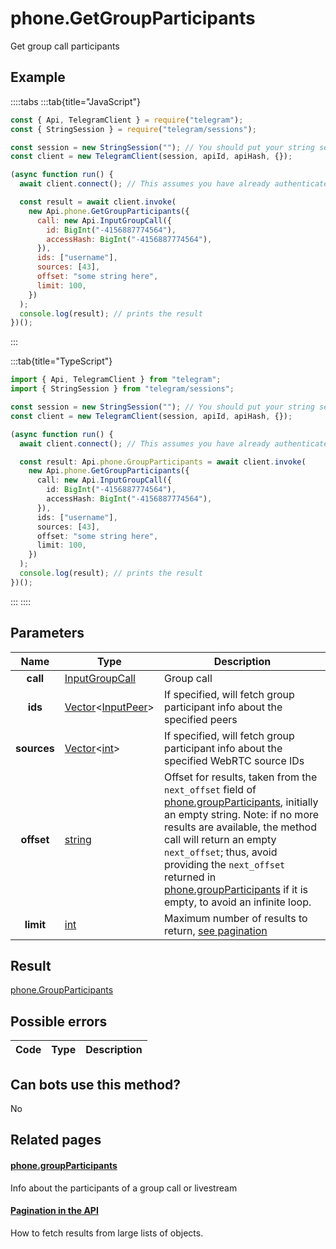 # phone.GetGroupParticipants

Get group call participants

## Example

::::tabs
:::tab{title="JavaScript"}

```js
const { Api, TelegramClient } = require("telegram");
const { StringSession } = require("telegram/sessions");

const session = new StringSession(""); // You should put your string session here
const client = new TelegramClient(session, apiId, apiHash, {});

(async function run() {
  await client.connect(); // This assumes you have already authenticated with .start()

  const result = await client.invoke(
    new Api.phone.GetGroupParticipants({
      call: new Api.InputGroupCall({
        id: BigInt("-4156887774564"),
        accessHash: BigInt("-4156887774564"),
      }),
      ids: ["username"],
      sources: [43],
      offset: "some string here",
      limit: 100,
    })
  );
  console.log(result); // prints the result
})();
```

:::

:::tab{title="TypeScript"}

```ts
import { Api, TelegramClient } from "telegram";
import { StringSession } from "telegram/sessions";

const session = new StringSession(""); // You should put your string session here
const client = new TelegramClient(session, apiId, apiHash, {});

(async function run() {
  await client.connect(); // This assumes you have already authenticated with .start()

  const result: Api.phone.GroupParticipants = await client.invoke(
    new Api.phone.GetGroupParticipants({
      call: new Api.InputGroupCall({
        id: BigInt("-4156887774564"),
        accessHash: BigInt("-4156887774564"),
      }),
      ids: ["username"],
      sources: [43],
      offset: "some string here",
      limit: 100,
    })
  );
  console.log(result); // prints the result
})();
```

:::
::::

## Parameters

|    Name     | Type                                                                                                       | Description                                                                                                                                                                                                                                                                                                                                                                                                                                                        |
| :---------: | ---------------------------------------------------------------------------------------------------------- | ------------------------------------------------------------------------------------------------------------------------------------------------------------------------------------------------------------------------------------------------------------------------------------------------------------------------------------------------------------------------------------------------------------------------------------------------------------------ |
|  **call**   | [InputGroupCall](https://core.telegram.org/type/InputGroupCall)                                            | Group call                                                                                                                                                                                                                                                                                                                                                                                                                                                         |
|   **ids**   | [Vector](https://core.telegram.org/type/Vector%20t)<[InputPeer](https://core.telegram.org/type/InputPeer)> | If specified, will fetch group participant info about the specified peers                                                                                                                                                                                                                                                                                                                                                                                          |
| **sources** | [Vector](https://core.telegram.org/type/Vector%20t)<[int](https://core.telegram.org/type/int)>             | If specified, will fetch group participant info about the specified WebRTC source IDs                                                                                                                                                                                                                                                                                                                                                                              |
| **offset**  | [string](https://core.telegram.org/type/string)                                                            | Offset for results, taken from the `next_offset` field of [phone.groupParticipants](https://core.telegram.org/constructor/phone.groupParticipants), initially an empty string. Note: if no more results are available, the method call will return an empty `next_offset`; thus, avoid providing the `next_offset` returned in [phone.groupParticipants](https://core.telegram.org/constructor/phone.groupParticipants) if it is empty, to avoid an infinite loop. |
|  **limit**  | [int](https://core.telegram.org/type/int)                                                                  | Maximum number of results to return, [see pagination](https://core.telegram.org/api/offsets)                                                                                                                                                                                                                                                                                                                                                                       |

## Result

[phone.GroupParticipants](https://core.telegram.org/type/phone.GroupParticipants)

## Possible errors

| Code | Type | Description |
| :--: | ---- | ----------- |

## Can bots use this method?

No

## Related pages

#### [phone.groupParticipants](https://core.telegram.org/constructor/phone.groupParticipants)

Info about the participants of a group call or livestream

#### [Pagination in the API](https://core.telegram.org/api/offsets)

How to fetch results from large lists of objects.
